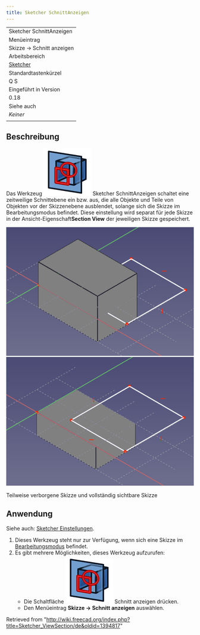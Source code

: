 ```yaml
---
title: Sketcher SchnittAnzeigen
---
```


|                                                            |
| ---------------------------------------------------------- |
| Sketcher SchnittAnzeigen                                   |
| Menüeintrag                                                |
| Skizze → Schnitt anzeigen                                  |
| Arbeitsbereich                                             |
| [Sketcher](/Sketcher_Workbench/de "Sketcher Workbench/de") |
| Standardtastenkürzel                                       |
| Q S                                                        |
| Eingeführt in Version                                      |
| 0.18                                                       |
| Siehe auch                                                 |
| _Keiner_                                                   |
|                                                            |

## Beschreibung

Das Werkzeug ![](/src/assets/images/Sketcher_ViewSection.svg) Sketcher SchnittAnzeigen schaltet eine zeitweilige Schnittebene ein bzw. aus, die alle Objekte und Teile von Objekten vor der Skizzenebene ausblendet, solange sich die Skizze im Bearbeitungsmodus befindet. Diese einstellung wird separat für jede Skizze in der Ansicht-Eigenschaft**Section View** der jeweiligen Skizze gespeichert.

![](/src/assets/images/Sketcher_ViewSection1.png) ![](/src/assets/images/Sketcher_ViewSection2.png)

Teilweise verborgene Skizze und vollständig sichtbare Skizze

## Anwendung

Siehe auch: [Sketcher Einstellungen](/Sketcher_Preferences/de#Anzeige "Sketcher Preferences/de").

1. Dieses Werkzeug steht nur zur Verfügung, wenn sich eine Skizze im [Bearbeitungsmodus](/Sketcher_EditSketch/de "Sketcher EditSketch/de") befindet.
2. Es gibt mehrere Möglichkeiten, dieses Werkzeug aufzurufen:
   - Die Schaltfläche ![](/src/assets/images/Sketcher_ViewSection.svg) Schnitt anzeigen drücken.
   - Den Menüeintrag **Skizze → Schnitt anzeigen** auswählen.

Retrieved from "<http://wiki.freecad.org/index.php?title=Sketcher_ViewSection/de&oldid=1394817>"
